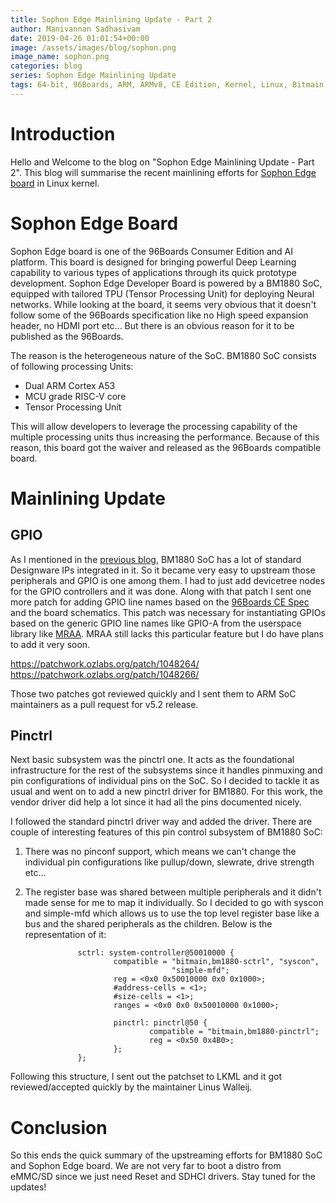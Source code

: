 ```yaml
---
title: Sophon Edge Mainlining Update - Part 2
author: Manivannan Sadhasivam
date: 2019-04-26 01:01:54+00:00
image: /assets/images/blog/sophon.png
image_name: sophon.png
categories: blog
series: Sophon Edge Mainlining Update
tags: 64-bit, 96Boards, ARM, ARMv8, CE Edition, Kernel, Linux, Bitmain, BM1880, Edge, Mining, ASIC, Mainlining, Devicetree, Pinctrl, GPIO, Upstream, Sophon
---
```


# Introduction

Hello and Welcome to the blog on "Sophon Edge Mainlining Update - Part 2". This
blog will summarise the recent mainlining efforts for [Sophon Edge board](https://www.96boards.org/product/sophon-edge/) in Linux kernel.

# Sophon Edge Board

Sophon Edge board is one of the 96Boards Consumer Edition and AI platform.
This board is designed for bringing powerful Deep Learning capability to
various types of applications through its quick prototype development.
Sophon Edge Developer Board is powered by a BM1880 SoC, equipped with tailored
TPU (Tensor Processing Unit) for deploying Neural networks. While looking
at the board, it seems very obvious that it doesn't follow some of the 96Boards
specification like no High speed expansion header, no HDMI port etc... But
there is an obvious reason for it to be published as the 96Boards.

The reason is the heterogeneous nature of the SoC. BM1880 SoC consists of
following processing Units:

* Dual ARM Cortex A53
* MCU grade RISC-V core
* Tensor Processing Unit

This will allow developers to leverage the processing capability of the
multiple processing units thus increasing the performance. Because of this
reason, this board got the waiver and released as the 96Boards compatible
board.

# Mainlining Update

## GPIO

As I mentioned in the [previous blog](https://www.96boards.org/blog/sophon-edge-mainlining-update-part1/), BM1880 SoC has a lot of standard Designware IPs integrated
in it. So it became very easy to upstream those peripherals and GPIO is one among
them. I had to just add devicetree nodes for the GPIO controllers and it was
done. Along with that patch I sent one more patch for adding GPIO line names
based on the [96Boards CE Spec](https://linaro.co/ce-specification) and the
board schematics. This patch was necessary for instantiating GPIOs based on
the generic GPIO line names like GPIO-A from the userspace library like [MRAA](https://github.com/intel-iot-devkit/mraa/). MRAA still lacks this particular feature
but I do have plans to add it very soon.

https://patchwork.ozlabs.org/patch/1048264/
https://patchwork.ozlabs.org/patch/1048266/

Those two patches got reviewed quickly and I sent them to ARM SoC maintainers
as a pull request for v5.2 release.

## Pinctrl

Next basic subsystem was the pinctrl one. It acts as the foundational infrastructure
for the rest of the subsystems since it handles pinmuxing and pin configurations
of individual pins on the SoC. So I decided to tackle it as usual and went
on to add a new pinctrl driver for BM1880. For this work, the vendor driver
did help a lot since it had all the pins documented nicely.

I followed the standard pinctrl driver way and added the driver. There are couple
of interesting features of this pin control subsystem of BM1880 SoC:

1. There was no pinconf support, which means we can't change the individual
pin configurations like pullup/down, slewrate, drive strength etc...

2. The register base was shared between multiple peripherals and it didn't
made sense for me to map it individually. So I decided to go with syscon
and simple-mfd which allows us to use the top level register base like a
bus and the shared peripherals as the children. Below is the representation
of it:

```shell
               sctrl: system-controller@50010000 {
                       compatible = "bitmain,bm1880-sctrl", "syscon",
                                    "simple-mfd";
                       reg = <0x0 0x50010000 0x0 0x1000>;
                       #address-cells = <1>;
                       #size-cells = <1>;
                       ranges = <0x0 0x0 0x50010000 0x1000>;

                       pinctrl: pinctrl@50 {
                               compatible = "bitmain,bm1880-pinctrl";
                               reg = <0x50 0x4B0>;
                       };
               };
```

Following this structure, I sent out the patchset to LKML and it got
reviewed/accepted quickly by the maintainer Linus Walleij.

# Conclusion

So this ends the quick summary of the upstreaming efforts for BM1880 SoC
and Sophon Edge board. We are not very far to boot a distro from eMMC/SD
since we just need Reset and SDHCI drivers. Stay tuned for the updates!
